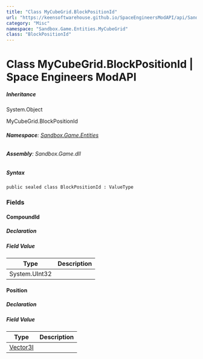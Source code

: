 ```yaml
---
title: "Class MyCubeGrid.BlockPositionId"
url: "https://keensoftwarehouse.github.io/SpaceEngineersModAPI/api/Sandbox.Game.Entities.MyCubeGrid.BlockPositionId.html"
category: "Misc"
namespace: "Sandbox.Game.Entities.MyCubeGrid"
class: "BlockPositionId"
---
```


# Class MyCubeGrid.BlockPositionId | Space Engineers ModAPI

##### Inheritance

System.Object

MyCubeGrid.BlockPositionId

###### **Namespace**: [Sandbox.Game.Entities](https://keensoftwarehouse.github.io/SpaceEngineersModAPI/api/Sandbox.Game.Entities.html)

###### **Assembly**: Sandbox.Game.dll

##### Syntax

```
public sealed class BlockPositionId : ValueType
```

### Fields

#### CompoundId

##### Declaration

##### Field Value

| Type | Description |
| --- | --- |
| System.UInt32 |     |

#### Position

##### Declaration

##### Field Value

| Type | Description |
| --- | --- |
| [Vector3I](https://keensoftwarehouse.github.io/SpaceEngineersModAPI/api/VRageMath.Vector3I.html) |     |